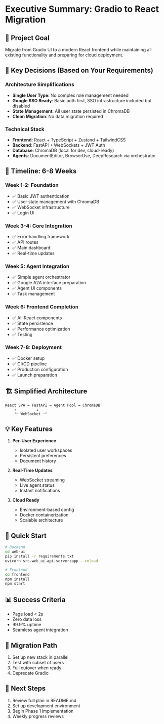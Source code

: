 # Executive Summary: Gradio to React Migration

## 🎯 Project Goal
Migrate from Gradio UI to a modern React frontend while maintaining all existing functionality and preparing for cloud deployment.

## 🔑 Key Decisions (Based on Your Requirements)

### Architecture Simplifications
- **Single User Type**: No complex role management needed
- **Google SSO Ready**: Basic auth first, SSO infrastructure included but disabled
- **State Management**: All user state persisted in ChromaDB
- **Clean Migration**: No data migration required

### Technical Stack
- **Frontend**: React + TypeScript + Zustand + TailwindCSS
- **Backend**: FastAPI + WebSockets + JWT Auth
- **Database**: ChromaDB (local for dev, cloud-ready)
- **Agents**: DocumentEditor, BrowserUse, DeepResearch via orchestrator

## 📅 Timeline: 6-8 Weeks

### Week 1-2: Foundation
- ✅ Basic JWT authentication
- ✅ User state management with ChromaDB
- ✅ WebSocket infrastructure
- ✅ Login UI

### Week 3-4: Core Integration
- ✅ Error handling framework
- ✅ API routes
- ✅ Main dashboard
- ✅ Real-time updates

### Week 5: Agent Integration
- ✅ Simple agent orchestrator
- ✅ Google A2A interface preparation
- ✅ Agent UI components
- ✅ Task management

### Week 6: Frontend Completion
- ✅ All React components
- ✅ State persistence
- ✅ Performance optimization
- ✅ Testing

### Week 7-8: Deployment
- ✅ Docker setup
- ✅ CI/CD pipeline
- ✅ Production configuration
- ✅ Launch preparation

## 🏗️ Simplified Architecture

```
React SPA → FastAPI → Agent Pool → ChromaDB
    ↑         ↓
    └─ WebSocket ─┘
```

## 💡 Key Features

1. **Per-User Experience**
   - Isolated user workspaces
   - Persistent preferences
   - Document history

2. **Real-Time Updates**
   - WebSocket streaming
   - Live agent status
   - Instant notifications

3. **Cloud Ready**
   - Environment-based config
   - Docker containerization
   - Scalable architecture

## 🚀 Quick Start

```bash
# Backend
cd web-ui
pip install -r requirements.txt
uvicorn src.web_ui.api.server:app --reload

# Frontend
cd frontend
npm install
npm start
```

## 📊 Success Criteria
- Page load < 2s
- Zero data loss
- 99.9% uptime
- Seamless agent integration

## 🔄 Migration Path
1. Set up new stack in parallel
2. Test with subset of users
3. Full cutover when ready
4. Deprecate Gradio

## 📝 Next Steps
1. Review full plan in README.md
2. Set up development environment
3. Begin Phase 1 implementation
4. Weekly progress reviews